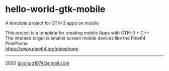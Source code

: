 # hello-world-gtk-mobile
A template project for GTK+3 apps on mobile

This project is a template for creating mobile Apps with GTK+3 + C++   
The intented target is smaller screen mobile devices like the Pine64 PinePhone     
https://www.pine64.org/pinephone     

----
2020 gjyonug1974@gmail.com


